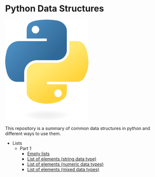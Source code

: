 # Python Data Structures
![dspython](93F74F5C-B26D-4347-9F0D-79FE896B89C8.png)

This repository is a summary of common data structures in python and different ways to use them.
- Lists
  * Part 1
    - [Empty lists](lists/part1/lst_empty_lists.py)
    - [List of elements (string data type)](lists/part1/lst_elements_strings.py)
    - [List of elements (numeric data types)](lists/part1/lst_elements_numbers.py)
    - [List of elements (mixed data types)](lists/part1/lst_elements_mixed.py)
